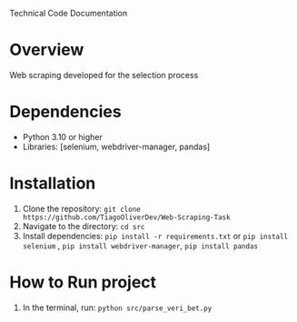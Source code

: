 Technical Code Documentation

# Overview

Web scraping developed for the selection process


# Dependencies
- Python 3.10 or higher
- Libraries: [selenium, webdriver-manager, pandas]

# Installation
1. Clone the repository: `git clone https://github.com/TiagoOliverDev/Web-Scraping-Task`
2. Navigate to the directory: `cd src`
3. Install dependencies: `pip install -r requirements.txt` or `pip install selenium` , `pip install webdriver-manager`, `pip install pandas`

# How to Run project
1. In the terminal, run: `python src/parse_veri_bet.py`



